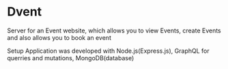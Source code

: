 # Dvent
Server for an Event website, which allows you to view Events, create Events and also allows you to book an event

Setup
Application was developed with Node.js(Express.js), GraphQL for querries and mutations, MongoDB(database)

